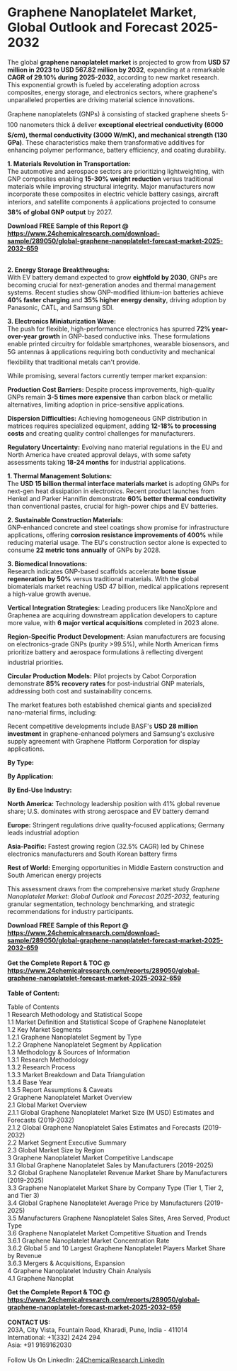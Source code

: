 <h1>Graphene Nanoplatelet Market, Global Outlook and Forecast 2025-2032</h1><p>The global <strong>graphene nanoplatelet market</strong> is projected to grow from <strong>USD 57 million in 2023 to USD 567.82 million by 2032</strong>, expanding at a remarkable <strong>CAGR of 29.10% during 2025-2032</strong>, according to new market research. This exponential growth is fueled by accelerating adoption across composites, energy storage, and electronics sectors, where graphene's unparalleled properties are driving material science innovations.</p><p>Graphene nanoplatelets (GNPs) â consisting of stacked graphene sheets 5-100 nanometers thick â deliver <strong>exceptional electrical conductivity (6000 S/cm), thermal conductivity (3000 W/mK), and mechanical strength (130 GPa)</strong>. These characteristics make them transformative additives for enhancing polymer performance, battery efficiency, and coating durability.</p><p><strong>1. Materials Revolution in Transportation:</strong><br>
The automotive and aerospace sectors are prioritizing lightweighting, with GNP composites enabling <strong>15-30% weight reduction</strong> versus traditional materials while improving structural integrity. Major manufacturers now incorporate these composites in electric vehicle battery casings, aircraft interiors, and satellite components â applications projected to consume <strong>38% of global GNP output</strong> by 2027.</p><div><b>Download FREE Sample of this Report @ 
            <a href="https://www.24chemicalresearch.com/download-sample/289050/global-graphene-nanoplatelet-forecast-market-2025-2032-659">
            https://www.24chemicalresearch.com/download-sample/289050/global-graphene-nanoplatelet-forecast-market-2025-2032-659</a></b></div><br><p><strong>2. Energy Storage Breakthroughs:</strong><br>
With EV battery demand expected to grow <strong>eightfold by 2030</strong>, GNPs are becoming crucial for next-generation anodes and thermal management systems. Recent studies show GNP-modified lithium-ion batteries achieve <strong>40% faster charging</strong> and <strong>35% higher energy density</strong>, driving adoption by Panasonic, CATL, and Samsung SDI.</p><p><strong>3. Electronics Miniaturization Wave:</strong><br>
The push for flexible, high-performance electronics has spurred <strong>72% year-over-year growth</strong> in GNP-based conductive inks. These formulations enable printed circuitry for foldable smartphones, wearable biosensors, and 5G antennas â applications requiring both conductivity and mechanical flexibility that traditional metals can't provide.</p><p>While promising, several factors currently temper market expansion:</p><p><strong>Production Cost Barriers:</strong> Despite process improvements, high-quality GNPs remain <strong>3-5 times more expensive</strong> than carbon black or metallic alternatives, limiting adoption in price-sensitive applications.</p><p><strong>Dispersion Difficulties:</strong> Achieving homogeneous GNP distribution in matrices requires specialized equipment, adding <strong>12-18% to processing costs</strong> and creating quality control challenges for manufacturers.</p><p><strong>Regulatory Uncertainty:</strong> Evolving nano material regulations in the EU and North America have created approval delays, with some safety assessments taking <strong>18-24 months</strong> for industrial applications.</p><p><strong>1. Thermal Management Solutions:</strong><br>
The <strong>USD 15 billion thermal interface materials market</strong> is adopting GNPs for next-gen heat dissipation in electronics. Recent product launches from Henkel and Parker Hannifin demonstrate <strong>60% better thermal conductivity</strong> than conventional pastes, crucial for high-power chips and EV batteries.</p><p><strong>2. Sustainable Construction Materials:</strong><br>
GNP-enhanced concrete and steel coatings show promise for infrastructure applications, offering <strong>corrosion resistance improvements of 400%</strong> while reducing material usage. The EU's construction sector alone is expected to consume <strong>22 metric tons annually</strong> of GNPs by 2028.</p><p><strong>3. Biomedical Innovations:</strong><br>
Research indicates GNP-based scaffolds accelerate <strong>bone tissue regeneration by 50%</strong> versus traditional materials. With the global biomaterials market reaching USD 47 billion, medical applications represent a high-value growth avenue.</p><p><strong>Vertical Integration Strategies:</strong> Leading producers like NanoXplore and Graphenea are acquiring downstream application developers to capture more value, with <strong>6 major vertical acquisitions</strong> completed in 2023 alone.</p><p><strong>Region-Specific Product Development:</strong> Asian manufacturers are focusing on electronics-grade GNPs (purity &gt;99.5%), while North American firms prioritize battery and aerospace formulations â reflecting divergent industrial priorities.</p><p><strong>Circular Production Models:</strong> Pilot projects by Cabot Corporation demonstrate <strong>85% recovery rates</strong> for post-industrial GNP materials, addressing both cost and sustainability concerns.</p><p>The market features both established chemical giants and specialized nano-material firms, including:</p><p>Recent competitive developments include BASF's <strong>USD 28 million investment</strong> in graphene-enhanced polymers and Samsung's exclusive supply agreement with Graphene Platform Corporation for display applications.</p><p><strong>By Type:</strong></p><p><strong>By Application:</strong></p><p><strong>By End-Use Industry:</strong></p><p><strong>North America:</strong> Technology leadership position with 41% global revenue share; U.S. dominates with strong aerospace and EV battery demand</p><p><strong>Europe:</strong> Stringent regulations drive quality-focused applications; Germany leads industrial adoption</p><p><strong>Asia-Pacific:</strong> Fastest growing region (32.5% CAGR) led by Chinese electronics manufacturers and South Korean battery firms</p><p><strong>Rest of World:</strong> Emerging opportunities in Middle Eastern construction and South American energy projects</p><p>This assessment draws from the comprehensive market study <em>Graphene Nanoplatelet Market: Global Outlook and Forecast 2025-2032</em>, featuring granular segmentation, technology benchmarking, and strategic recommendations for industry participants.</p><div><b>Download FREE Sample of this Report @ 
            <a href="https://www.24chemicalresearch.com/download-sample/289050/global-graphene-nanoplatelet-forecast-market-2025-2032-659">
            https://www.24chemicalresearch.com/download-sample/289050/global-graphene-nanoplatelet-forecast-market-2025-2032-659</a></b></div><br><div><b>Get the Complete Report & TOC @ 
            <a href="https://www.24chemicalresearch.com/reports/289050/global-graphene-nanoplatelet-forecast-market-2025-2032-659">
            https://www.24chemicalresearch.com/reports/289050/global-graphene-nanoplatelet-forecast-market-2025-2032-659</a></b></div><br>
            <b>Table of Content:</b><p>Table of Contents<br />
1 Research Methodology and Statistical Scope<br />
1.1 Market Definition and Statistical Scope of Graphene Nanoplatelet<br />
1.2 Key Market Segments<br />
1.2.1 Graphene Nanoplatelet Segment by Type<br />
1.2.2 Graphene Nanoplatelet Segment by Application<br />
1.3 Methodology & Sources of Information<br />
1.3.1 Research Methodology<br />
1.3.2 Research Process<br />
1.3.3 Market Breakdown and Data Triangulation<br />
1.3.4 Base Year<br />
1.3.5 Report Assumptions & Caveats<br />
2 Graphene Nanoplatelet Market Overview<br />
2.1 Global Market Overview<br />
2.1.1 Global Graphene Nanoplatelet Market Size (M USD) Estimates and Forecasts (2019-2032)<br />
2.1.2 Global Graphene Nanoplatelet Sales Estimates and Forecasts (2019-2032)<br />
2.2 Market Segment Executive Summary<br />
2.3 Global Market Size by Region<br />
3 Graphene Nanoplatelet Market Competitive Landscape<br />
3.1 Global Graphene Nanoplatelet Sales by Manufacturers (2019-2025)<br />
3.2 Global Graphene Nanoplatelet Revenue Market Share by Manufacturers (2019-2025)<br />
3.3 Graphene Nanoplatelet Market Share by Company Type (Tier 1, Tier 2, and Tier 3)<br />
3.4 Global Graphene Nanoplatelet Average Price by Manufacturers (2019-2025)<br />
3.5 Manufacturers Graphene Nanoplatelet Sales Sites, Area Served, Product Type<br />
3.6 Graphene Nanoplatelet Market Competitive Situation and Trends<br />
3.6.1 Graphene Nanoplatelet Market Concentration Rate<br />
3.6.2 Global 5 and 10 Largest Graphene Nanoplatelet Players Market Share by Revenue<br />
3.6.3 Mergers & Acquisitions, Expansion<br />
4 Graphene Nanoplatelet Industry Chain Analysis<br />
4.1 Graphene Nanoplat</p><div><b>Get the Complete Report & TOC @ 
            <a href="https://www.24chemicalresearch.com/reports/289050/global-graphene-nanoplatelet-forecast-market-2025-2032-659">
            https://www.24chemicalresearch.com/reports/289050/global-graphene-nanoplatelet-forecast-market-2025-2032-659</a></b></div><br><b>CONTACT US:</b><br>
            203A, City Vista, Fountain Road, Kharadi, Pune, India - 411014<br>
            International: +1(332) 2424 294<br>
            Asia: +91 9169162030 <br><br>
            Follow Us On LinkedIn: <a href="https://www.linkedin.com/company/24chemicalresearch/">24ChemicalResearch LinkedIn</a>